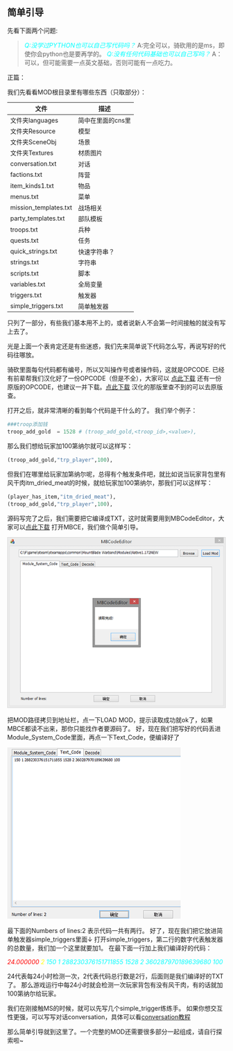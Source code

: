 ## 简单引导

先看下面两个问题:

><i style="color:aqua;">Q:没学过PYTHON也可以自己写代码吗？</i>
>A:完全可以，骑砍用的是ms，即使你会python也是要再学的。
><i style="color:aqua;">Q:没有任何代码基础也可以自己写吗？</i>
>A：可以，但可能需要一点英文基础，否则可能有一点吃力。

正篇：

我们先看看MOD根目录里有哪些东西（只取部分）：

| 文件 | 描述 |
| ---- | ---- |
| 文件夹languages | 简中在里面的cns里 |
| 文件夹Resource | 模型 |
| 文件夹SceneObj | 场景 |
| 文件夹Textures | 材质图片 |
| conversation.txt | 对话 |
| factions.txt | 阵营 |
| item_kinds1.txt | 物品 |
| menus.txt | 菜单 |
| mission_templates.txt | 战场相关 |
| party_templates.txt | 部队模板 |
| troops.txt | 兵种 |
| quests.txt | 任务 |
| quick_strings.txt | 快速字符串？ |
| strings.txt | 字符串 |
| scripts.txt | 脚本 |
| variables.txt | 全局变量 |
| triggers.txt | 触发器 |
| simple_triggers.txt | 简单触发器 |

只列了一部分，有些我们基本用不上的，或者说新人不会第一时间接触的就没有写上去了。

光是上面一个表肯定还是有些迷惑，我们先来简单说下代码怎么写，再说写好的代码往哪放。

骑砍里面每句代码都有编号，所以又叫操作号或者操作码，这就是OPCODE.
已经有前辈帮我们汉化好了一份OPCODE（但是不全），大家可以 [点此下载](https://github.com/b1inkie/b1inkie.github.io/releases/download/untagged-1e6a4a47c9e8df84dcc6/OPCODE-CHS.txt)
还有一份原版的OPCODE，也建议一并下载。[点此下载](https://github.com/b1inkie/b1inkie.github.io/releases/download/untagged-1f8c8e6671bcc52a1f87/OPCODE-EN.txt)
汉化的那版里查不到的可以去原版查。

打开之后，就非常清晰的看到每个代码是干什么的了。
我们举个例子：
```python
###troop添加钱
troop_add_gold  = 1528 # (troop_add_gold,<troop_id>,<value>),
```
那么我们想给玩家加100第纳尔就可以这样写：
```python
(troop_add_gold,"trp_player",100),
```
但我们在哪里给玩家加第纳尔呢，总得有个触发条件吧，就比如说当玩家背包里有风干肉itm_dried_meat的时候，就给玩家加100第纳尔，那我们可以这样写：
```python
(player_has_item,"itm_dried_meat"),
(troop_add_gold,"trp_player",100),
```
源码写完了之后，我们需要把它编译成TXT，这时就需要用到MBCodeEditor，大家可以[点此下载](https://github.com/b1inkie/b1inkie.github.io/releases/download/1.0.0/MBCodeEditor.7z)
打开MBCE，我们做个简单引导。

![](../images/mb-001.png)

把MOD路径拷贝到地址栏，点一下LOAD MOD，提示读取成功就ok了，如果MBCE都读不出来，那你只能找作者要源码了。
好，现在我们把写好的代码丢进Module_System_Code里面，再点一下Text_Code，便编译好了

![](../images/mb-002.png)

最下面的Numbers of lines:2 表示代码一共有两行。
好了，现在我们把它放进简单触发器simple_triggers里面↓
打开simple_triggers，第二行的数字代表触发器的总数量，我们加一个这里就要加1。
在最下面一行加上我们编译好的代码：

<i style="color:red;">24.000000</i> <i style="color:yellow;">2</i> <i style="color:aqua;">150 1 288230376151711855 1528 2 360287970189639680 100</i>

24代表每24小时检测一次，2代表代码总行数是2行，后面则是我们编译好的TXT了。
那么游戏运行中每24小时就会检测一次玩家背包有没有风干肉，有的话就加100第纳尔给玩家。

我们在刚接触MS的时候，就可以先写几个simple_trigger练练手。
如果你想交互性更强，可以写写对话conversation，具体可以看[conversation教程](https://b1inkie.github.io/subpage/MB/txt/ex-002.html)

那么简单引导就到这里了。一个完整的MOD还需要很多部分一起组成，请自行探索啦~

